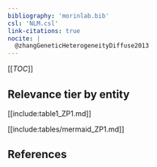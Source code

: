 ```yaml
---
bibliography: 'morinlab.bib'
csl: 'NLM.csl'
link-citations: true
nocite: |
  @zhangGeneticHeterogeneityDiffuse2013
---
```


[[_TOC_]]




## Relevance tier by entity

[[include:table1_ZP1.md]]


[[include:tables/mermaid_ZP1.md]]

## References


